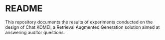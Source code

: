 # README

This repository documents the results of experiments conducted on the design of Chat KOMEI, a Retrieval Augmented Generation solution aimed at answering auditor questions.
